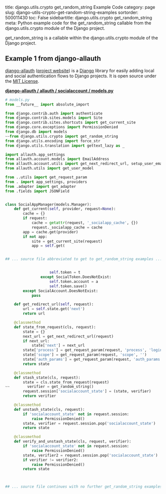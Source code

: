 title: django.utils.crypto get_random_string Example Code
category: page
slug: django-utils-crypto-get-random-string-examples
sortorder: 500011430
toc: False
sidebartitle: django.utils.crypto get_random_string
meta: Python example code for the get_random_string callable from the django.utils.crypto module of the Django project.


get_random_string is a callable within the django.utils.crypto module of the Django project.


## Example 1 from django-allauth
[django-allauth](https://github.com/pennersr/django-allauth)
([project website](https://www.intenct.nl/projects/django-allauth/)) is a
[Django](/django.html) library for easily adding local and social authentication
flows to Django projects. It is open source under the
[MIT License](https://github.com/pennersr/django-allauth/blob/master/LICENSE).
         

[**django-allauth / allauth / socialaccount / models.py**](https://github.com/pennersr/django-allauth/blob/master/allauth/socialaccount/models.py)

```python
# models.py
from __future__ import absolute_import

from django.contrib.auth import authenticate
from django.contrib.sites.models import Site
from django.contrib.sites.shortcuts import get_current_site
from django.core.exceptions import PermissionDenied
from django.db import models
~~from django.utils.crypto import get_random_string
from django.utils.encoding import force_str
from django.utils.translation import gettext_lazy as _

import allauth.app_settings
from allauth.account.models import EmailAddress
from allauth.account.utils import get_next_redirect_url, setup_user_email
from allauth.utils import get_user_model

from ..utils import get_request_param
from . import app_settings, providers
from .adapter import get_adapter
from .fields import JSONField


class SocialAppManager(models.Manager):
    def get_current(self, provider, request=None):
        cache = {}
        if request:
            cache = getattr(request, '_socialapp_cache', {})
            request._socialapp_cache = cache
        app = cache.get(provider)
        if not app:
            site = get_current_site(request)
            app = self.get(


## ... source file abbreviated to get to get_random_string examples ...


                    self.token = t
                except SocialToken.DoesNotExist:
                    self.token.account = a
                    self.token.save()
        except SocialAccount.DoesNotExist:
            pass

    def get_redirect_url(self, request):
        url = self.state.get('next')
        return url

    @classmethod
    def state_from_request(cls, request):
        state = {}
        next_url = get_next_redirect_url(request)
        if next_url:
            state['next'] = next_url
        state['process'] = get_request_param(request, 'process', 'login')
        state['scope'] = get_request_param(request, 'scope', '')
        state['auth_params'] = get_request_param(request, 'auth_params', '')
        return state

    @classmethod
    def stash_state(cls, request):
        state = cls.state_from_request(request)
~~        verifier = get_random_string()
        request.session['socialaccount_state'] = (state, verifier)
        return verifier

    @classmethod
    def unstash_state(cls, request):
        if 'socialaccount_state' not in request.session:
            raise PermissionDenied()
        state, verifier = request.session.pop('socialaccount_state')
        return state

    @classmethod
    def verify_and_unstash_state(cls, request, verifier):
        if 'socialaccount_state' not in request.session:
            raise PermissionDenied()
        state, verifier2 = request.session.pop('socialaccount_state')
        if verifier != verifier2:
            raise PermissionDenied()
        return state



## ... source file continues with no further get_random_string examples...

```


